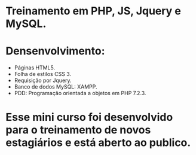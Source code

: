 # Treinamento em PHP, JS, Jquery e MySQL.

# Densenvolvimento:
- Páginas HTML5.
- Folha de estilos CSS 3.
- Requisição por Jquery.
- Banco de dodos MySQL: XAMPP.
- PDD: Programação orientada a objetos em PHP 7.2.3.

# Esse mini curso foi desenvolvido para o treinamento de novos estagiários e está aberto ao publico.
